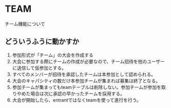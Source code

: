 # TEAM

チーム機能について

## どういうふうに動かすか

1. 参加形式が「チーム」の大会を作成する
2. 大会に参加する際にチームの作成が必要なので、チーム招待を他のユーザーに送信して仮参加とする。
3. すべてのメンバーが招待を承認したチームは本参加として認められる。
4. 大会のキャパシティの数だけ本参加チームが集まれば募集は終了となる。
5. 参加チームが集まってもteamテーブルは削除しない。参加チームが参加を取りやめた場合は次に承認の早かったチームを採用する。
6. 大会が開始したら、entrantではなくteamを使って進行を行う。